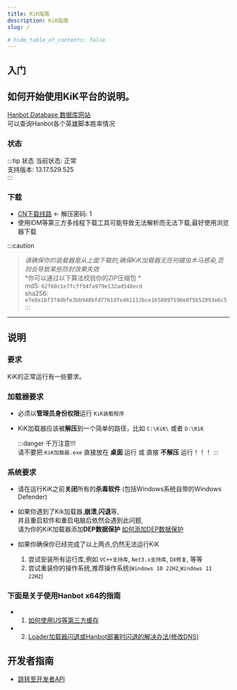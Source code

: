 ```yaml
---
title: KiK指南
description: KiK指南
slug: /

# hide_table_of_contents: false
---
```


## 入门
如何开始使用KiK平台的说明。  
-------------------------  
[Hanbot Database 数据库网站](https://db.hanbot.cc)  
可以查询Hanbot各个英雄脚本胜率情况

### 状态
:::tip 状态
当前状态: 正常  
支持版本: 13.17.529.525  
:::
### 下载  
  
- [CN下载线路](http://cn.github.cab/d/AliCloud/KiK/KiK.Loader.zip)  <- 解压密码: 1
- 使用IDM等第三方多线程下载工具可能导致无法解析而无法下载,最好使用浏览器下载 

:::caution
> *请确保你的装载器是从上面下载的,确保KiK加载器无任何蠕虫木马感染,否则会导致某些防封效果失效*    
>*你可以通过以下算法校验你的ZIP压缩包 *  
md5: `62f60c1e7fcff94fa979e132ad548ecd`  
sha256: `e7e8e1bf374dbfe3bb948bfd7761dfe461113bce1658097598e8f5b52093e6c5`
:::

---

## 说明

### 要求
KiK的正常运行有一些要求。

### 加载器要求
- 必须以**管理员身份权限**运行 `KiK装载程序`
- KiK加载器应该被**解压**到一个简单的路径，比如 `C:\KiK\` 或者 `D:\KiK`  

  :::danger
  千万注意!!!  
  请不要把 `KiK加载器.exe` 直接放在 **桌面** 运行 或 直接 **不解压** 运行！！！
  :::
### 系统要求
- 请在运行KiK之前**关闭**所有的**杀毒软件** (包括Windows系统自带的Windows Defender)  

- 如果你遇到了Kik加载器,**崩溃**,**闪退**等,  
  并且重启软件和重启电脑后依然会遇到此问题,  
  请为你的KiK加载器添加**DEP数据保护**     [如何添加DEP数据保护](./2DEP)

- 如果你确保你已经完成了以上两点,仍然无法运行KiK
  1. 尝试安装所有运行库,例如 `VC++支持库`, `Net3.x支持库`, `DX修复`, 等等
  2. 尝试重装你的操作系统,推荐操作系统(`Windows 10 22H2`,`Windows 11 22H2`)
      

### 下面是关于使用Hanbot x64的指南
  - 1. [如何使用US等第三方缓存](./3US)
  - 2. [Loader加载器闪退或Hanbot部署时闪退的解决办法(修改DNS)](./4DNS)

## 开发者指南
- [跳转至开发者API](./5DevAPI)